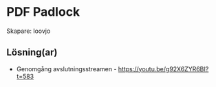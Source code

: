# PDF Padlock

Skapare: loovjo

## Lösning(ar)
- Genomgång avslutningsstreamen - https://youtu.be/g92X6ZYR6BI?t=583
